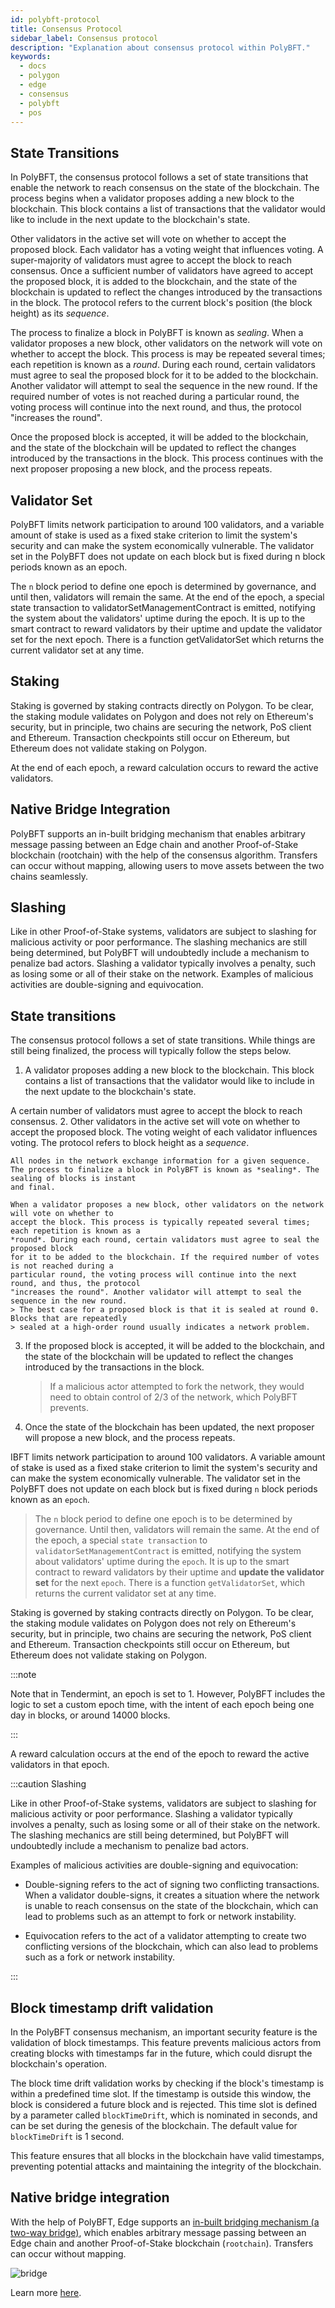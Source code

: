 ```yaml
---
id: polybft-protocol
title: Consensus Protocol
sidebar_label: Consensus protocol
description: "Explanation about consensus protocol within PolyBFT."
keywords:
  - docs
  - polygon
  - edge
  - consensus
  - polybft
  - pos
---
```


## State Transitions

In PolyBFT, the consensus protocol follows a set of state transitions that enable the network to reach consensus on the state of the blockchain. The process begins when a validator proposes adding a new block to the blockchain. This block contains a list of transactions that the validator would like to include in the next update to the blockchain's state.

Other validators in the active set will vote on whether to accept the proposed block. Each validator has a voting weight that influences voting. A super-majority of validators must agree to accept the block to reach consensus. Once a sufficient number of validators have agreed to accept the proposed block, it is added to the blockchain, and the state of the blockchain is updated to reflect the changes introduced by the transactions in the block. The protocol refers to the current block's position (the block height) as its *sequence*.

The process to finalize a block in PolyBFT is known as *sealing*. When a validator proposes a new block, other validators on the network will vote on whether to accept the block. This process is may be repeated several times; each repetition is known as a *round*. During each round, certain validators must agree to seal the proposed block for it to be added to the blockchain. Another validator will attempt to seal the sequence in the new round. If the required number of votes is not reached during a particular round, the voting process will continue into the next round, and thus, the protocol "increases the round".

Once the proposed block is accepted, it will be added to the blockchain, and the state of the blockchain will be updated to reflect the changes introduced by the transactions in the block. This process continues with the next proposer proposing a new block, and the process repeats.

## Validator Set

PolyBFT limits network participation to around 100 validators, and a variable amount of stake is used as a fixed stake criterion to limit the system's security and can make the system economically vulnerable. The validator set in the PolyBFT does not update on each block but is fixed during n block periods known as an epoch.

The `n` block period to define one epoch is determined by governance, and until then, validators will remain the same. At the end of the epoch, a special state transaction to validatorSetManagementContract is emitted, notifying the system about the validators' uptime during the epoch. It is up to the smart contract to reward validators by their uptime and update the validator set for the next epoch. There is a function getValidatorSet which returns the current validator set at any time.

## Staking

Staking is governed by staking contracts directly on Polygon. To be clear, the staking module validates on Polygon and does not rely on Ethereum's security, but in principle, two chains are securing the network, PoS client and Ethereum. Transaction checkpoints still occur on Ethereum, but Ethereum does not validate staking on Polygon.

At the end of each epoch, a reward calculation occurs to reward the active validators.

## Native Bridge Integration

PolyBFT supports an in-built bridging mechanism that enables arbitrary message passing between an Edge chain and another Proof-of-Stake blockchain (rootchain) with the help of the consensus algorithm. Transfers can occur without mapping, allowing users to move assets between the two chains seamlessly.

## Slashing

Like in other Proof-of-Stake systems, validators are subject to slashing for malicious activity or poor performance. The slashing mechanics are still being determined, but PolyBFT will undoubtedly include a mechanism to penalize bad actors. Slashing a validator typically involves a penalty, such as losing some or all of their stake on the network. Examples of malicious activities are double-signing and equivocation.

## State transitions

The consensus protocol follows a set of state transitions. While things are still being finalized, the
process will typically follow the steps below.

1. A validator proposes adding a new block to the blockchain. This block contains a list of transactions
   that the validator would like to include in the next update to the blockchain's state.

A
   certain number of validators must agree to accept the block to reach consensus. 2. Other validators in the active set will vote on whether to accept the proposed block. The voting weight of
   each validator influences voting. The protocol refers to block height as a *sequence*.

    All nodes in the network exchange information for a given sequence. The process to finalize a block in PolyBFT is known as *sealing*. The sealing of blocks is instant
    and final.

    When a validator proposes a new block, other validators on the network will vote on whether to
    accept the block. This process is typically repeated several times; each repetition is known as a
    *round*. During each round, certain validators must agree to seal the proposed block
    for it to be added to the blockchain. If the required number of votes is not reached during a
    particular round, the voting process will continue into the next round, and thus, the protocol
    "increases the round". Another validator will attempt to seal the sequence in the new round.
    > The best case for a proposed block is that it is sealed at round 0. Blocks that are repeatedly
    > sealed at a high-order round usually indicates a network problem.

3. If the proposed block is accepted, it will be added to the blockchain, and the state of the blockchain
   will be updated to reflect the changes introduced by the transactions in the block.
   > If a malicious actor attempted to fork the network, they would need to obtain control of 2/3 of
   > the network, which PolyBFT prevents.

4. Once the state of the blockchain has been updated, the next proposer will propose a new block, and
   the process repeats.

IBFT limits network participation to around 100 validators. A variable amount of stake is used as a fixed
stake criterion to limit the system's security and can make the system economically vulnerable. The
validator set in the PolyBFT does not update on each block but is fixed during  `n` block periods known as
an `epoch`.

> The `n` block period to define one epoch is to be determined by governance. Until then, validators will
> remain the same. At the end of the epoch, a special `state transaction` to `validatorSetManagementContract`
> is emitted, notifying the system about validators' uptime during the `epoch`. It is up to the smart contract
> to reward validators by their uptime and **update the validator set** for the next `epoch`. There is a
> function `getValidatorSet`, which returns the current validator set at any time.

Staking is governed by staking contracts directly on Polygon. To be clear, the staking module validates on
Polygon does not rely on Ethereum's security, but in principle, two chains are securing the network, PoS
client and Ethereum. Transaction checkpoints still occur on Ethereum, but Ethereum does not validate staking
on Polygon.

:::note

Note that in Tendermint, an epoch is set to 1. However, PolyBFT includes the logic to set a custom
epoch time, with the intent of each epoch being one day in blocks, or around 14000 blocks.

:::

A reward calculation occurs at the end of the epoch to reward the active validators in that epoch.

:::caution Slashing

Like in other Proof-of-Stake systems, validators are subject to slashing for malicious activity or
poor performance. Slashing a validator typically involves a penalty, such
as losing some or all of their stake on the network. The slashing mechanics are still being determined, but PolyBFT will undoubtedly
include a mechanism to penalize bad actors.

Examples of malicious activities are double-signing and equivocation:

- Double-signing refers to the act of signing two conflicting transactions. When a validator double-signs,
  it creates a situation where the network is unable to reach consensus on the state of the blockchain,
  which can lead to problems such as an attempt to fork or network instability.

- Equivocation refers to the act of a validator attempting to create two conflicting versions of the
  blockchain, which can also lead to problems such as a fork or network instability.

:::

## Block timestamp drift validation

In the PolyBFT consensus mechanism, an important security feature is the validation of block timestamps. This 
feature prevents malicious actors from creating blocks with timestamps far in the future, which could disrupt the 
blockchain's operation.

The block time drift validation works by checking if the block's timestamp is within a predefined time slot. If the 
timestamp is outside this window, the block is considered a future block and is rejected. This time slot is defined by 
a parameter called `blockTimeDrift`, which is nominated in seconds, and can be set during the genesis of the blockchain. 
The default value for `blockTimeDrift` is 1 second.

This feature ensures that all blocks in the blockchain have valid timestamps, preventing potential attacks and maintaining 
the integrity of the blockchain.

## Native bridge integration

With the help of PolyBFT, Edge supports an
[in-built bridging mechanism (a two-way bridge)](/edge/design/bridge/overview.md),
which enables arbitrary message passing between an Edge chain and another Proof-of-Stake
blockchain (`rootchain`). Transfers can occur without mapping.

![bridge](/img/edge/contracts-bridge.excalidraw.png)

Learn more [here](/edge/design/bridge/overview.md).
